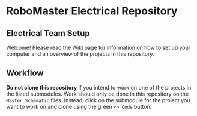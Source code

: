 # RoboMaster Electrical Repository

## Electrical Team Setup 

Welcome!
Please read the [Wiki]( https://github.com/ut-ras/robomaster_electrical/wiki) page for information on how to set up your computer and an overview of the projects in this repository.

## Workflow

**Do not clone this repository** if you intend to work on one of the projects in the listed submodules. Work should only be done in this repository on the `Master_Schematic` files.
Instead, click on the submodule for the project you want to work on and clone using the green `<> Code` button.
